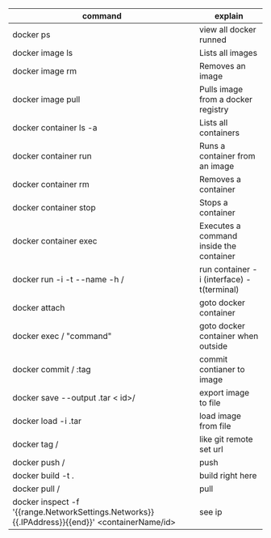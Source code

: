 | command | explain |
| ------- | ------- |
|docker ps|view all docker runned|
|docker image ls|Lists all images|
|docker image rm <image>|Removes an image|
|docker image pull <image>|Pulls image from a docker registry|	
|docker container ls -a|Lists all containers|
|docker container run <image>|Runs a container from an image|
|docker container rm <container>|Removes a container|	
|docker container stop <container>|Stops a container|	
|docker container exec <container>|Executes a command inside the container|
|docker run -i -t --name -h <image>/<id>|run container -i (interface) -t(terminal)|
|docker attach <image name>|goto docker container|
|docker exec <id>/<image> "command"|goto docker container when outside|
|docker commit <name>/<id> <name-image>:tag|commit contianer to image|
|docker save --output <fileName>.tar	<	id>/<name>|export image to file|
|docker load -i <fileName>.tar|load image from file|
|docker tag <id> <dockerId>/<repo>|like git remote set url|
|docker push <dockerId>/<repo>|push|
|docker build -t <imageName> .|build right here|
|docker pull <dockerId>/<repo>|pull|	
|docker inspect -f '{{range.NetworkSettings.Networks}}{{.IPAddress}}{{end}}' <containerName/id>|see ip|
